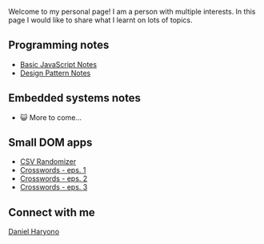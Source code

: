 <script type="text/javascript" src="https://platform.linkedin.com/badges/js/profile.js" async defer>
</script>

Welcome to my personal page! I am a person with multiple interests. In this page I would like to share what I learnt on lots of topics.

## Programming notes

- [Basic JavaScript Notes](https://github.com/ideaspaper/class-notes-p0)
- [Design Pattern Notes](https://github.com/ideaspaper/design-pattern-notes)

## Embedded systems notes

- 😺️ More to come...

## Small DOM apps

- [CSV Randomizer](https://ideaspaper.github.io/csv-randomizer/)
- [Crosswords - eps. 1](https://ideaspaper.github.io/crosswords-1/)
- [Crosswords - eps. 2](https://ideaspaper.github.io/crosswords-2/)
- [Crosswords - eps. 3](https://ideaspaper.github.io/crosswords-3/)

## Connect with me

<div class="LI-profile-badge"  data-version="v1" data-size="medium" data-locale="en_US" data-type="horizontal" data-theme="dark" data-vanity="danielharyono">
<a class="LI-simple-link" href='https://id.linkedin.com/in/danielharyono?trk=profile-badge'>
Daniel Haryono
</a>
</div>